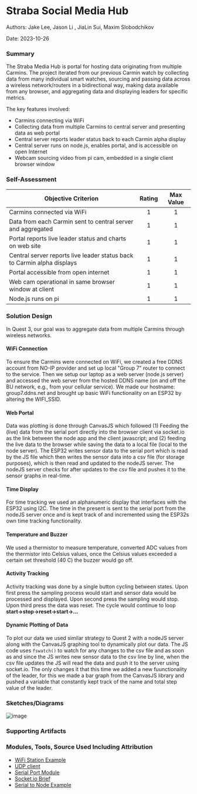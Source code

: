 # Straba Social Media Hub

Authors: Jake Lee, Jason Li , JiaLin Sui, Maxim Slobodchikov

Date: 2023-10-26

### Summary
The Straba Media Hub is portal for hosting data originating from multiple Carmins. The project iterated from our previous Carmin watch by collecting data from many individual smart watches, sourcing and passing data across a wireless network/routers in a bidirectional way, making data available from any browser, and aggregating data and displaying leaders for specific metrics.

The key features involved:
- Carmins connecting via WiFi
- Collecting data from multiple Carmins to central server and presenting data as web portal
- Central server reports leader status back to each Carmin alpha display
- Central server runs on node.js, enables portal, and is accessible on open Internet
- Webcam sourcing video from pi cam, embedded in a single client browser window

### Self-Assessment 

| Objective Criterion | Rating | Max Value  | 
|---------------------------------------------|:-----------:|:---------:|
| Carmins connected via WiFi | 1  |  1     | 
| Data from each Carmin sent to central server and aggregated | 1  |  1     | 
| Portal reports live leader status and charts on web site | 1  |  1     | 
| Central server reports live leader status back to Carmin alpha displays | 1 |  1     | 
| Portal accessible from open internet | 1 |  1     | 
| Web cam operational in same browser window at client | 1 |  1     | 
| Node.js runs on pi | 1 |  1     | 

### Solution Design
In Quest 3, our goal was to aggregate data from multiple Carmins through wireless networks.

#### WiFi Connection
To ensure the Carmins were connected on WiFi, we created a free DDNS account from NO-IP provider and set up local "Group 7" router to connect to the service. Then we setup our laptop as a web server (node.js server) and accessed the web server from the hosted DDNS name (on and off the BU network, e.g., from your cellular service). We made our hostname: group7.ddns.net and brought up basic WiFi functionality on an ESP32 by altering the WIFI_SSID.

#### Web Portal
Data was plotting is done through CanvasJS which followed (1) Feeding the (live) data from the serial port directly into the browser client via socket.io as the link between the node app and the client javascript; and (2) feeding the live data to the browser while saving the data to a local file (local to the node server). The ESP32 writes sensor data to the serial port which is read by the JS file which then writes the sensor data into a csv file (for storage purposes), which is then read and updated to the nodeJS server. The nodeJS server checks for after updates to the csv file and pushes it to the sensor graphs in real-time. 

#### Time Display
For time tracking we used an alphanumeric display that interfaces with the ESP32 using I2C. The time in the present is sent to the serial port from the nodeJS server once and is kept track of and incremented using the ESP32s own time tracking functionality.

#### Temperature and Buzzer
We used a thermistor to measure temperature, converted ADC values from the thermistor into Celsius values, once the Celsius values exceeded a certain set threshold (40 C) the buzzer would go off.

#### Activity Tracking
Activity tracking was done by a single button cycling between states. Upon first press the sampling process would start and sensor data would be processed and displayed. Upon second press the sampling would stop. Upon third press the data was reset. The cycle would continue to loop **start->stop->reset->start->...**

#### Dynamic Plotting of Data
To plot our data we used similar strategy to Quest 2 with a nodeJS server along with the CanvasJS graphing tool to dynamically plot our data. The JS code uses ``fswatch()`` to watch for any changes to the csv file and as soon as and since the JS writes new sensor data to the csv line by line, when the csv file updates the JS will read the data and push it to the server using socket.io. The only changes it that this time we added a new fuunctionality of the leader, for this we made a bar graph from the CanvasJS library and pushed a variable that constantly kept track of the name and total step value of the leader.

### Sketches/Diagrams

![image](https://github.com/BU-EC444/Team7-Lee-Li-Slobodchikov-Sui/assets/114517092/4ff96b6c-e78b-48b5-8e79-bf62f00620cb)


### Supporting Artifacts


### Modules, Tools, Source Used Including Attribution
- [WiFi Station Example](https://github.com/espressif/esp-idf/tree/master/examples/wifi/getting_started/station)
- [UDP client](https://github.com/espressif/esp-idf/tree/master/examples/protocols/sockets/udp_client)
- [Serial Port Module](https://www.npmjs.com/package/serialport)
- [Socket.io Brief](/docs/briefs/design-patterns/dp-socketIO.md)
- [Serial to Node Example](https://github.com/BU-EC444/04-Code-Examples/tree/main/serial-esp-to-node-serialport)

